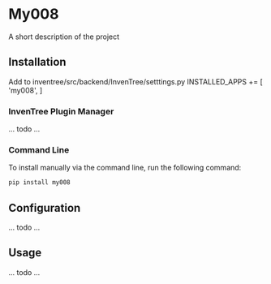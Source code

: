 # My008

A short description of the project

## Installation

Add to inventree/src/backend/InvenTree/setttings.py
INSTALLED_APPS += [
    'my008',
]


### InvenTree Plugin Manager

... todo ...

### Command Line 

To install manually via the command line, run the following command:

```bash
pip install my008
```

## Configuration

... todo ...

## Usage

... todo ...
